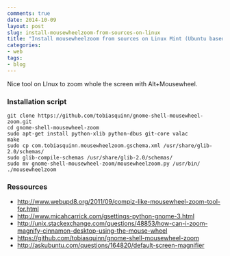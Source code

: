 ```yaml
---
comments: true
date: 2014-10-09
layout: post
slug: install-mousewheelzoom-from-sources-on-linux
title: "Install mousewheelzoom from sources on Linux Mint (Ubuntu based)"
categories:
- web
tags:
- blog
---
```


Nice tool on LInux to zoom whole the screen with Alt+Mousewheel.

### Installation script

    git clone https://github.com/tobiasquinn/gnome-shell-mousewheel-zoom.git
    cd gnome-shell-mousewheel-zoom
    sudo apt-get install python-xlib python-dbus git-core valac
    make
    sudo cp com.tobiasquinn.mousewheelzoom.gschema.xml /usr/share/glib-2.0/schemas/
    sudo glib-compile-schemas /usr/share/glib-2.0/schemas/
    sudo mv gnome-shell-mousewheel-zoom/mousewheelzoom.py /usr/bin/
    ./mousewheelzoom 

### Ressources

* http://www.webupd8.org/2011/09/compiz-like-mousewheel-zoom-tool-for.html
* http://www.micahcarrick.com/gsettings-python-gnome-3.html
* http://unix.stackexchange.com/questions/48853/how-can-i-zoom-magnify-cinnamon-desktop-using-the-mouse-wheel
* https://github.com/tobiasquinn/gnome-shell-mousewheel-zoom
* http://askubuntu.com/questions/164820/default-screen-magnifier

